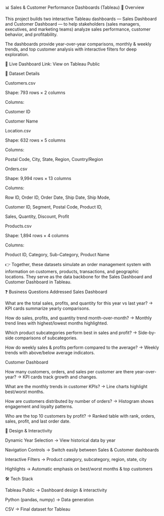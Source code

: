 📊 Sales & Customer Performance Dashboards (Tableau)
📌 Overview

This project builds two interactive Tableau dashboards — Sales Dashboard and Customer Dashboard — to help stakeholders (sales managers, executives, and marketing teams) analyze sales performance, customer behavior, and profitability.

The dashboards provide year-over-year comparisons, monthly & weekly trends, and top customer analysis with interactive filters for deep exploration.

🔗 Live Dashboard Link: View on Tableau Public

📂 Dataset Details

Customers.csv

Shape: 793 rows × 2 columns

Columns:

Customer ID

Customer Name

Location.csv

Shape: 632 rows × 5 columns

Columns:

Postal Code, City, State, Region, Country/Region

Orders.csv

Shape: 9,994 rows × 13 columns

Columns:

Row ID, Order ID, Order Date, Ship Date, Ship Mode,

Customer ID, Segment, Postal Code, Product ID,

Sales, Quantity, Discount, Profit

Products.csv

Shape: 1,894 rows × 4 columns

Columns:

Product ID, Category, Sub-Category, Product Name

👉 Together, these datasets simulate an order management system with information on customers, products, transactions, and geographic locations. They serve as the data backbone for the Sales Dashboard and Customer Dashboard in Tableau.

❓ Business Questions Addressed
Sales Dashboard

What are the total sales, profits, and quantity for this year vs last year?
→ KPI cards summarize yearly comparisons.

How do sales, profits, and quantity trend month-over-month?
→ Monthly trend lines with highest/lowest months highlighted.

Which product subcategories perform best in sales and profit?
→ Side-by-side comparisons of subcategories.

How do weekly sales & profits perform compared to the average?
→ Weekly trends with above/below average indicators.

Customer Dashboard

How many customers, orders, and sales per customer are there year-over-year?
→ KPI cards track growth and changes.

What are the monthly trends in customer KPIs?
→ Line charts highlight best/worst months.

How are customers distributed by number of orders?
→ Histogram shows engagement and loyalty patterns.

Who are the top 10 customers by profit?
→ Ranked table with rank, orders, sales, profit, and last order date.

🎨 Design & Interactivity

Dynamic Year Selection → View historical data by year

Navigation Controls → Switch easily between Sales & Customer dashboards

Interactive Filters → Product category, subcategory, region, state, city

Highlights → Automatic emphasis on best/worst months & top customers

🛠️ Tech Stack

Tableau Public → Dashboard design & interactivity

Python (pandas, numpy) → Data generation

CSV → Final dataset for Tableau
